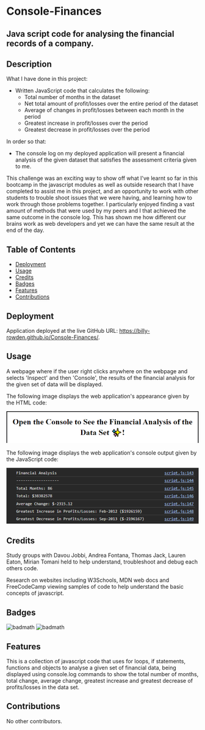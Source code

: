# Console-Finances

## Java script code for analysing the financial records of a company.

## Description 

What I have done in this project:

- Written JavaScript code that calculates the following:
    - Total number of months in the dataset
    - Net total amount of profit/losses over the entire period of the dataset
    - Average of changes in profit/losses between each month in the period
    - Greatest increase in profit/losses over the period
    - Greatest decrease in profit/losses over the period

In order so that:

- The console log on my deployed application will present a financial analysis of the given dataset that satisfies the assessment criteria given to me.

This challenge was an exciting way to show off what I've learnt so far in this bootcamp in the javascript modules as well as outside research that I have completed to assist me in this project, and an opportunity to work with other students to trouble shoot issues that we were having, and learning how to work through those problems together. I particularly enjoyed finding a vast amount of methods that were used by my peers and I that achieved the same outcome in the console log. This has shown me how different our brains work as web developers and yet we can have the same result at the end of the day. 

## Table of Contents

* [Deployment](#Deployment)
* [Usage](#Usage)
* [Credits](#Credits)
* [Badges](#Badges)
* [Features](#Features)
* [Contributions](#Contributions)

## Deployment

Application deployed at the live GitHub URL: https://billy-rowden.github.io/Console-Finances/.

## Usage 

A webpage where if the user right clicks anywhere on the webpage and selects 'Inspect' and then 'Console', the results of the financial analysis for the given set of data will be displayed.

The following image displays the web application's appearance given by the HTML code: 

![Alt text](/Images/challenge4screenshot.png)

The following image displays the web application's console output given by the JavaScript code: 

![Alt text](/Images/challenge4console.png)


## Credits

Study groups with Davou Jobbi, Andrea Fontana, Thomas Jack, Lauren Eaton, Mirian Tomani held to help understand, troubleshoot and debug each others code.

Research on websites including W3Schools, MDN web docs and FreeCodeCamp viewing samples of code to help understand the basic concepts of javascript.

## Badges

![badmath](https://img.shields.io/badge/Javascript-93.7-blue)
![badmath](https://img.shields.io/badge/HTML-6.3-orange)


## Features

This is a collection of javascript code that uses for loops, if statements, functions and objects to analyse a given set of financial data, being displayed using console.log commands to show the total number of months, total change, average change, greatest increase and greatest decrease of profits/losses in the data set. 

## Contributions

No other contributors.